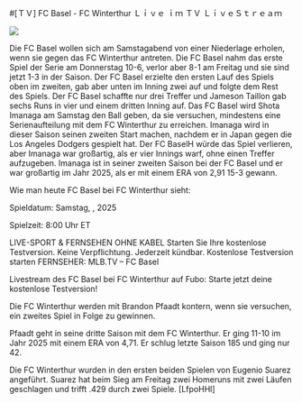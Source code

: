 #[ＴＶ] FC Basel - FC Winterthur Ｌｉｖｅ ｉｍ ＴＶ ＬｉｖｅＳｔｒｅａｍ  
  
  
[![](https://i.imgur.com/qSNzIqt.png)](https://movie.rssnews.media/CrYqIqxg.php)  
  
Die FC Basel wollen sich am Samstagabend von einer Niederlage erholen, wenn sie gegen das FC Winterthur antreten. Die FC Basel nahm das erste Spiel der Serie am Donnerstag 10-6, verlor aber 8-1 am Freitag und sie sind jetzt 1-3 in der Saison. Der FC Basel erzielte den ersten Lauf des Spiels oben im zweiten, gab aber unten im Inning zwei auf und folgte dem Rest des Spiels. Der FC Basel schaffte nur drei Treffer und Jameson Taillon gab sechs Runs in vier und einem dritten Inning auf. Das FC Basel wird Shota Imanaga am Samstag den Ball geben, da sie versuchen, mindestens eine Serienaufteilung mit dem FC Winterthur zu erreichen. Imanaga wird in dieser Saison seinen zweiten Start machen, nachdem er in Japan gegen die Los Angeles Dodgers gespielt hat. Der FC BaselH würde das Spiel verlieren, aber Imanaga war großartig, als er vier Innings warf, ohne einen Treffer aufzugeben. Imanaga ist in seiner zweiten Saison bei der FC Basel und er war großartig im Jahr 2025, als er mit einem ERA von 2,91 15-3 gewann.

Wie man heute FC Basel bei FC Winterthur sieht:

Spieldatum: Samstag, , 2025

Spielzeit: 8:00 Uhr ET

LIVE-SPORT & FERNSEHEN OHNE KABEL
Starten Sie Ihre kostenlose Testversion. Keine Verpflichtung. Jederzeit kündbar.
Kostenlose Testversion starten
FERNSEHER: MLB.TV – FC Basel

Livestream des FC Basel bei FC Winterthur auf Fubo: Starte jetzt deine kostenlose Testversion!

Die FC Winterthur werden mit Brandon Pfaadt kontern, wenn sie versuchen, ein zweites Spiel in Folge zu gewinnen.

Pfaadt geht in seine dritte Saison mit dem FC Winterthur. Er ging 11-10 im Jahr 2025 mit einem ERA von 4,71. Er schlug letzte Saison 185 und ging nur 42.

Die FC Winterthur wurden in den ersten beiden Spielen von Eugenio Suarez angeführt. Suarez hat beim Sieg am Freitag zwei Homeruns mit zwei Läufen geschlagen und trifft .429 durch zwei Spiele. [LfpoHHl]
